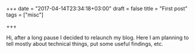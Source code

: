 +++
date = "2017-04-14T23:34:18+03:00"
draft = false
title = "First post"
tags = ["misc"]

+++

Hi, after a long pause I decided to relaunch my blog. Here I am planning to tell mostly about technical things, put some useful findings, etc.

